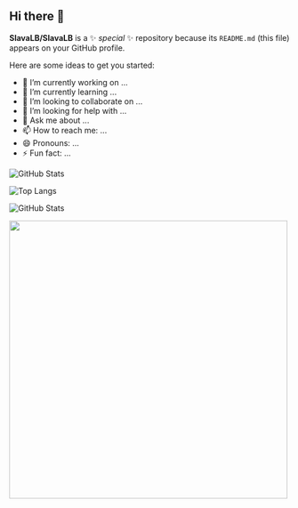 ## Hi there 👋


**SlavaLB/SlavaLB** is a ✨ _special_ ✨ repository because its `README.md` (this file) appears on your GitHub profile.

Here are some ideas to get you started:

- 🔭 I’m currently working on ...
- 🌱 I’m currently learning ...
- 👯 I’m looking to collaborate on ...
- 🤔 I’m looking for help with ...
- 💬 Ask me about ...
- 📫 How to reach me: ...
- 😄 Pronouns: ...
- ⚡ Fun fact: ...

![GitHub Stats](https://github-readme-stats.vercel.app/api?username=SlavaLB&show_icons=true&theme=radical)

![Top Langs](https://github-readme-stats.vercel.app/api/top-langs/?username=SlavaLB&layout=compact&theme=dark)

![GitHub Stats](https://github-readme-stats.vercel.app/api?username=SlavaLB&show_icons=true&theme=merko&hide=contribs,prs)

<img src="https://media.giphy.com/media/Yl5aO3vuVgQKY/giphy.gif" width="500">




